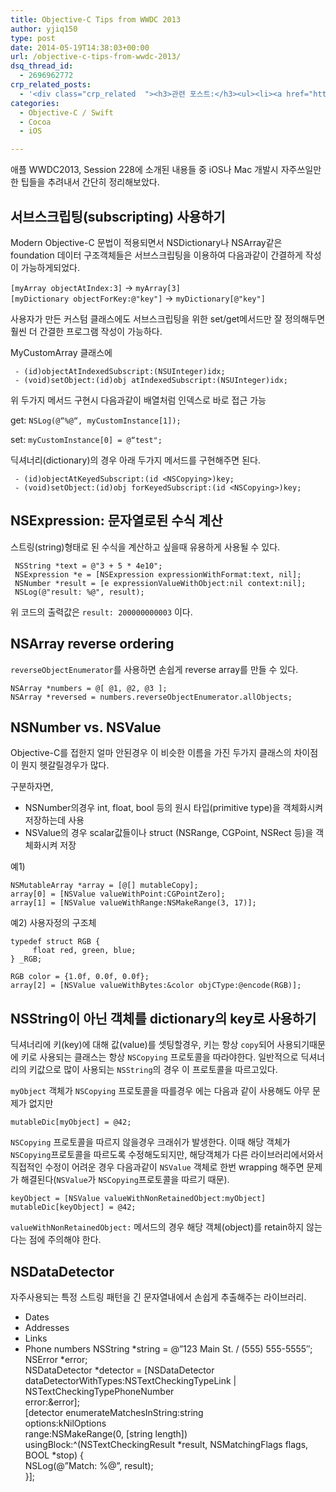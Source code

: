 ```yaml
---
title: Objective-C Tips from WWDC 2013
author: yjiq150
type: post
date: 2014-05-19T14:38:03+00:00
url: /objective-c-tips-from-wwdc-2013/
dsq_thread_id:
  - 2696962772
crp_related_posts:
  - '<div class="crp_related  "><h3>관련 포스트:</h3><ul><li><a href="https://www.letmecompile.com/swift-struct-vs-class-%ec%b0%a8%ec%9d%b4%ec%a0%90-%eb%b9%84%ea%b5%90-%eb%b6%84%ec%84%9d/"     class="post-706"><span class="crp_title">Swift struct vs. class 차이점 비교 분석</span></a></li><li><a href="https://www.letmecompile.com/kotlin-coroutine-vs-javascript-async-comparison/"     class="post-873"><span class="crp_title">JavaScript 개발자에게 Kotlin coroutine 10분만에 이해시키기</span></a></li><li><a href="https://www.letmecompile.com/redis-cluster-sentinel-overview/"     class="post-770"><span class="crp_title">레디스 클러스터, 센티넬 구성 및 동작 방식</span></a></li><li><a href="https://www.letmecompile.com/swift-closure-vs-objective-c-block/"     class="post-704"><span class="crp_title">Swift Closure vs. Objective-C Block 차이점 비교 분석</span></a></li><li><a href="https://www.letmecompile.com/api-auth-jwt-jwk-explained/"     class="post-800"><span class="crp_title">API 서버 인증을 위한 JWT와 JWK 이해하기</span></a></li></ul><div class="crp_clear"></div></div>'
categories:
  - Objective-C / Swift
  - Cocoa
  - iOS

---
```

애플 WWDC2013, Session 228에 소개된 내용들 중 iOS나 Mac 개발시 자주쓰일만한 팁들을 추려내서 간단히 정리해보았다.

## 서브스크립팅(subscripting) 사용하기

Modern Objective-C 문법이 적용되면서 NSDictionary나 NSArray같은 foundation 데이터 구조객체들은 서브스크립팅을 이용하여 다음과같이 간결하게 작성이 가능하게되었다.

`[myArray objectAtIndex:3]` -> `myArray[3]`  
`[myDictionary objectForKey:@"key"]` -> `myDictionary[@"key"]`

사용자가 만든 커스텀 클래스에도 서브스크립팅을 위한 set/get메서드만 잘 정의해두면 훨씬 더 간결한 프로그램 작성이 가능하다.

MyCustomArray 클래스에

     - (id)objectAtIndexedSubscript:(NSUInteger)idx;
     - (void)setObject:(id)obj atIndexedSubscript:(NSUInteger)idx;
    

위 두가지 메서드 구현시 다음과같이 배열처럼 인덱스로 바로 접근 가능

get: `NSLog(@“%@“, myCustomInstance[1]);`

set: `myCustomInstance[0] = @“test";`

딕셔너리(dictionary)의 경우 아래 두가지 메서드를 구현해주면 된다.

     - (id)objectAtKeyedSubscript:(id <NSCopying>)key;
     - (void)setObject:(id)obj forKeyedSubscript:(id <NSCopying>)key;
    

## NSExpression: 문자열로된 수식 계산

스트링(string)형태로 된 수식을 계산하고 싶을때 유용하게 사용될 수 있다.

     NSString *text = @"3 + 5 * 4e10";
     NSExpression *e = [NSExpression expressionWithFormat:text, nil];
     NSNumber *result = [e expressionValueWithObject:nil context:nil];
     NSLog(@"result: %@", result);
    

위 코드의 출력값은 `result: 200000000003` 이다.

## NSArray reverse ordering

`reverseObjectEnumerator`를 사용하면 손쉽게 reverse array를 만들 수 있다.

    NSArray *numbers = @[ @1, @2, @3 ];
    NSArray *reversed = numbers.reverseObjectEnumerator.allObjects;
    

## NSNumber vs. NSValue

Objective-C를 접한지 얼마 안된경우 이 비슷한 이름을 가진 두가지 클래스의 차이점이 뭔지 헷갈릴경우가 많다.

구분하자면,

  * NSNumber의경우 int, float, bool 등의 원시 타입(primitive type)을 객체화시켜 저장하는데 사용
  * NSValue의 경우 scalar값들이나 struct (NSRange, CGPoint, NSRect 등)을 객체화시켜 저장

예1)

    NSMutableArray *array = [@[] mutableCopy];
    array[0] = [NSValue valueWithPoint:CGPointZero];
    array[1] = [NSValue valueWithRange:NSMakeRange(3, 17)];
    

예2) 사용자정의 구조체

    typedef struct RGB {
         float red, green, blue;
    } _RGB;
    
    RGB color = {1.0f, 0.0f, 0.0f};
    array[2] = [NSValue valueWithBytes:&color objCType:@encode(RGB)];
    

## NSString이 아닌 객체를 dictionary의 key로 사용하기

딕셔너리에 키(key)에 대해 값(value)를 셋팅할경우, 키는 항상 `copy`되어 사용되기때문에 키로 사용되는 클래스는 항상 `NSCopying` 프로토콜을 따라야한다. 일반적으로 딕셔너리의 키값으로 많이 사용되는 `NSString`의 경우 이 프로토콜을 따르고있다.

`myObject` 객체가 `NSCopying` 프로토콜을 따를경우 에는 다음과 같이 사용해도 아무 문제가 없지만

    mutableDic[myObject] = @42;
    

`NSCopying` 프로토콜을 따르지 않을경우 크래쉬가 발생한다. 이때 해당 객체가 `NSCopying`프로토콜을 따르도록 수정해도되지만, 해당객체가 다른 라이브러리에서와서 직접적인 수정이 어려운 경우 다음과같이 `NSValue` 객체로 한번 wrapping 해주면 문제가 해결된다(`NSValue`가 `NSCopying`프로토콜을 따르기 때문).

    keyObject = [NSValue valueWithNonRetainedObject:myObject]
    mutableDic[keyObject] = @42;
    

`valueWithNonRetainedObject:` 메서드의 경우 해당 객체(object)를 retain하지 않는다는 점에 주의해야 한다.

## NSDataDetector

자주사용되는 특정 스트링 패턴을 긴 문자열내에서 손쉽게 추출해주는 라이브러리.

  * Dates
  * Addresses
  * Links
  * Phone numbers 
    NSString *string = @&#8221;123 Main St. / (555) 555-5555&#8243;;  
    NSError *error;  
    NSDataDetector *detector = [NSDataDetector  
    dataDetectorWithTypes:NSTextCheckingTypeLink |  
    NSTextCheckingTypePhoneNumber  
    error:&error];  
    [detector enumerateMatchesInString:string  
    options:kNilOptions  
    range:NSMakeRange(0, [string length])  
    usingBlock:^(NSTextCheckingResult *result, NSMatchingFlags flags,  
    BOOL *stop) {  
    NSLog(@&#8221;Match: %@&#8221;, result);  
    }];